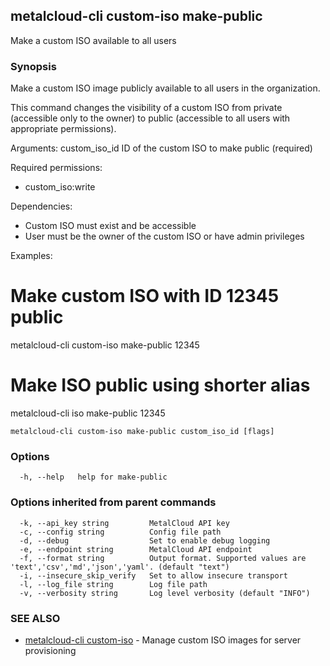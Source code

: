## metalcloud-cli custom-iso make-public

Make a custom ISO available to all users

### Synopsis

Make a custom ISO image publicly available to all users in the organization.

This command changes the visibility of a custom ISO from private (accessible only
to the owner) to public (accessible to all users with appropriate permissions).

Arguments:
  custom_iso_id   ID of the custom ISO to make public (required)

Required permissions:
  - custom_iso:write

Dependencies:
  - Custom ISO must exist and be accessible
  - User must be the owner of the custom ISO or have admin privileges

Examples:
  # Make custom ISO with ID 12345 public
  metalcloud-cli custom-iso make-public 12345
  
  # Make ISO public using shorter alias
  metalcloud-cli iso make-public 12345

```
metalcloud-cli custom-iso make-public custom_iso_id [flags]
```

### Options

```
  -h, --help   help for make-public
```

### Options inherited from parent commands

```
  -k, --api_key string         MetalCloud API key
  -c, --config string          Config file path
  -d, --debug                  Set to enable debug logging
  -e, --endpoint string        MetalCloud API endpoint
  -f, --format string          Output format. Supported values are 'text','csv','md','json','yaml'. (default "text")
  -i, --insecure_skip_verify   Set to allow insecure transport
  -l, --log_file string        Log file path
  -v, --verbosity string       Log level verbosity (default "INFO")
```

### SEE ALSO

* [metalcloud-cli custom-iso](metalcloud-cli_custom-iso.md)	 - Manage custom ISO images for server provisioning


